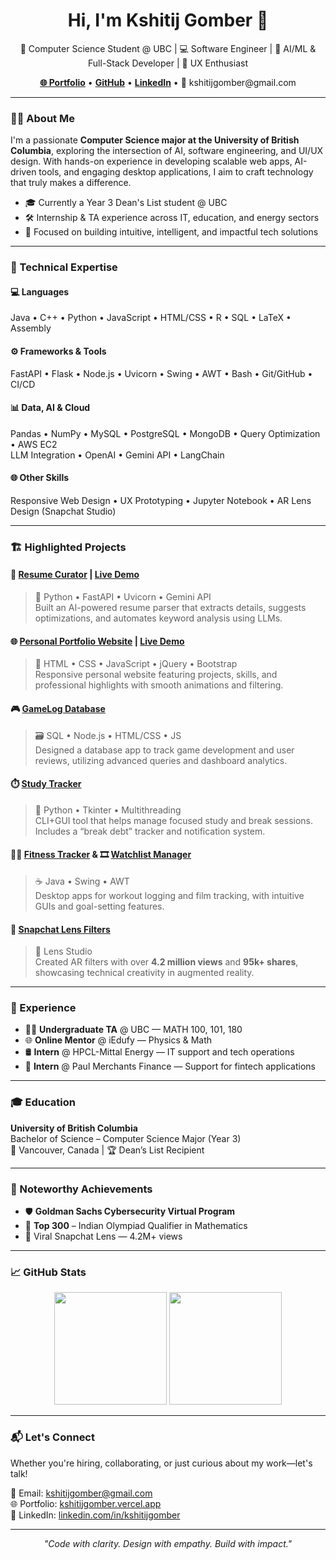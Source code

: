 <h1 align="center">Hi, I'm Kshitij Gomber 👋</h1>
<p align="center">
  🌟 Computer Science Student @ UBC | 💻 Software Engineer | 🧠 AI/ML & Full-Stack Developer | 🎨 UX Enthusiast  
</p>

<p align="center">
  <a href="https://kshitijgomber.com"><strong>🌐 Portfolio</strong></a> •
  <a href="https://github.com/KshitijGomber"><strong>GitHub</strong></a> •
  <a href="https://linkedin.com/in/kshitijgomber"><strong>LinkedIn</strong></a> •
  📧 kshitijgomber@gmail.com
</p>

---

### 👨‍💻 About Me

I'm a passionate **Computer Science major at the University of British Columbia**, exploring the intersection of AI, software engineering, and UI/UX design. With hands-on experience in developing scalable web apps, AI-driven tools, and engaging desktop applications, I aim to craft technology that truly makes a difference.

- 🎓 Currently a Year 3 Dean's List student @ UBC  
- 🛠️ Internship & TA experience across IT, education, and energy sectors  
- 🚀 Focused on building intuitive, intelligent, and impactful tech solutions

---

### 🧠 Technical Expertise

#### 💻 Languages
Java • C++ • Python • JavaScript • HTML/CSS • R • SQL • LaTeX • Assembly

#### ⚙️ Frameworks & Tools
FastAPI • Flask • Node.js • Uvicorn • Swing • AWT • Bash • Git/GitHub • CI/CD

#### 📊 Data, AI & Cloud
Pandas • NumPy • MySQL • PostgreSQL • MongoDB • Query Optimization • AWS EC2  
LLM Integration • OpenAI • Gemini API • LangChain

#### 🌐 Other Skills
Responsive Web Design • UX Prototyping • Jupyter Notebook • AR Lens Design (Snapchat Studio)

---

### 🏗️ Highlighted Projects

#### 📄 [Resume Curator](https://github.com/KshitijGomber/Resume-Curator) | [Live Demo](https://resume-curator.vercel.app)
> 🧠 Python • FastAPI • Uvicorn • Gemini API  
Built an AI-powered resume parser that extracts details, suggests optimizations, and automates keyword analysis using LLMs.

#### 🌐 [Personal Portfolio Website](https://github.com/KshitijGomber/personal-portfolio) | [Live Demo](https://kshitijgomber.vercel.app)
> 🎨 HTML • CSS • JavaScript • jQuery • Bootstrap  
Responsive personal website featuring projects, skills, and professional highlights with smooth animations and filtering.

#### 🎮 [GameLog Database](https://github.com/KshitijGomber/DatabaseProject)
> 🗃️ SQL • Node.js • HTML/CSS • JS  
Designed a database app to track game development and user reviews, utilizing advanced queries and dashboard analytics.

#### ⏱️ [Study Tracker](https://github.com/KshitijGomber/StudyTracker)
> 🐍 Python • Tkinter • Multithreading  
CLI+GUI tool that helps manage focused study and break sessions. Includes a “break debt” tracker and notification system.

#### 🏋️‍♂️ [Fitness Tracker](https://github.com/KshitijGomber/FitnessTracker) & 🎞️ [Watchlist Manager](https://github.com/KshitijGomber/WatchListManager)
> ☕ Java • Swing • AWT  
Desktop apps for workout logging and film tracking, with intuitive GUIs and goal-setting features.

#### 🤳 [Snapchat Lens Filters](https://github.com/KshitijGomber)
> 🌈 Lens Studio  
Created AR filters with over **4.2 million views** and **95k+ shares**, showcasing technical creativity in augmented reality.

---

### 💼 Experience

- 🧑‍🏫 **Undergraduate TA** @ UBC — MATH 100, 101, 180  
- 🌐 **Online Mentor** @ iEdufy — Physics & Math  
- 🛢️ **Intern** @ HPCL-Mittal Energy — IT support and tech operations  
- 🏦 **Intern** @ Paul Merchants Finance — Support for fintech applications  

---

### 🎓 Education

**University of British Columbia**  
Bachelor of Science – Computer Science Major (Year 3)  
📍 Vancouver, Canada | 🏆 Dean’s List Recipient

---

### 🏅 Noteworthy Achievements

- 🛡️ **Goldman Sachs Cybersecurity Virtual Program**  
- 🧠 **Top 300** – Indian Olympiad Qualifier in Mathematics  
- 🤳 Viral Snapchat Lens — 4.2M+ views

---

### 📈 GitHub Stats

<p align="center">
  <img src="https://github-readme-stats.vercel.app/api?username=KshitijGomber&show_icons=true&theme=dracula" height="180"/>
  <img src="https://github-readme-stats.vercel.app/api/top-langs/?username=KshitijGomber&layout=compact&theme=dracula" height="180"/>
</p>

---

### 📬 Let's Connect

Whether you're hiring, collaborating, or just curious about my work—let's talk!

📧 Email: [kshitijgomber@gmail.com](mailto:kshitijgomber@gmail.com)  
🌐 Portfolio: [kshitijgomber.vercel.app](https://kshitijgomber.com)  
🔗 LinkedIn: [linkedin.com/in/kshitijgomber](https://linkedin.com/in/kshitijgomber)

---

<p align="center">
  <i>"Code with clarity. Design with empathy. Build with impact."</i>  
</p>
